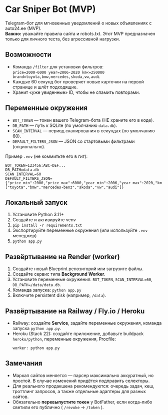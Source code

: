 # Car Sniper Bot (MVP)

Telegram-бот для мгновенных уведомлений о новых объявлениях с auto24.ee (MVP).  
**Важно:** уважайте правила сайта и robots.txt. Этот MVP предназначен только для личного теста, без агрессивной нагрузки.

## Возможности
- Команда `/filter` для установки фильтров:  
  `price=2000-6000 year=2006-2020 km<=250000 brand=toyota,bmw,mercedes,skoda,vw,audi`
- Каждые 60 секунд бот проверяет новые карточки на первой странице и шлёт подходящие.
- Хранит «уже увиденные» ID, чтобы не спамить повторами.

## Переменные окружения
- `BOT_TOKEN` — токен вашего Telegram-бота (НЕ храните его в коде).
- `DB_PATH` — путь к SQLite (по умолчанию `data.db`).
- `SCAN_INTERVAL` — период сканирования в секундах (по умолчанию 60).
- `DEFAULT_FILTERS_JSON` — JSON со стартовыми фильтрами (опционально).

Пример `.env` (не коммитьте его в гит):
```
BOT_TOKEN=123456:ABC-DEF...
DB_PATH=data.db
SCAN_INTERVAL=60
DEFAULT_FILTERS_JSON={"price_min":2000,"price_max":6000,"year_min":2006,"year_max":2020,"km_max":250000,"brands":["toyota","bmw","mercedes-benz","skoda","vw","audi"]}
```

## Локальный запуск
1. Установите Python 3.11+
2. Создайте и активируйте venv
3. `pip install -r requirements.txt`
4. Экспортируйте переменные окружения (или используйте `.env` менеджер)
5. `python app.py`

## Развёртывание на Render (worker)
1. Создайте новый Blueprint репозиторий или загрузите файлы.
2. Создайте сервис типа **Background Worker**.
3. Установите переменные окружения: `BOT_TOKEN`, `SCAN_INTERVAL=60`, `DB_PATH=/data/data.db`.
4. Команда запуска: `python app.py`
5. Включите persistent disk (например, `/data`).

## Развёртывание на Railway / Fly.io / Heroku
- Railway: создайте **Service**, задайте переменные окружения, команда запуска `python app.py`.
- Heroku (Stack 22): создайте приложение, добавьте buildpack `heroku/python`, 
  переменные окружения, Procfile:
  ```
  worker: python app.py
  ```

## Замечания
- Маркап сайтов меняется — парсер максимально аккуратный, но простой. В случае изменений придётся подправить селекторы.
- Для реального продакшена рекомендуются: очередь задач, кеш, троттлинг запросов, а также отдельные адаптеры для разных сайтов.
- Обязательно **перевыпустите токен** у BotFather, если когда-либо светили его публично ( `/revoke` → `/token` ).
